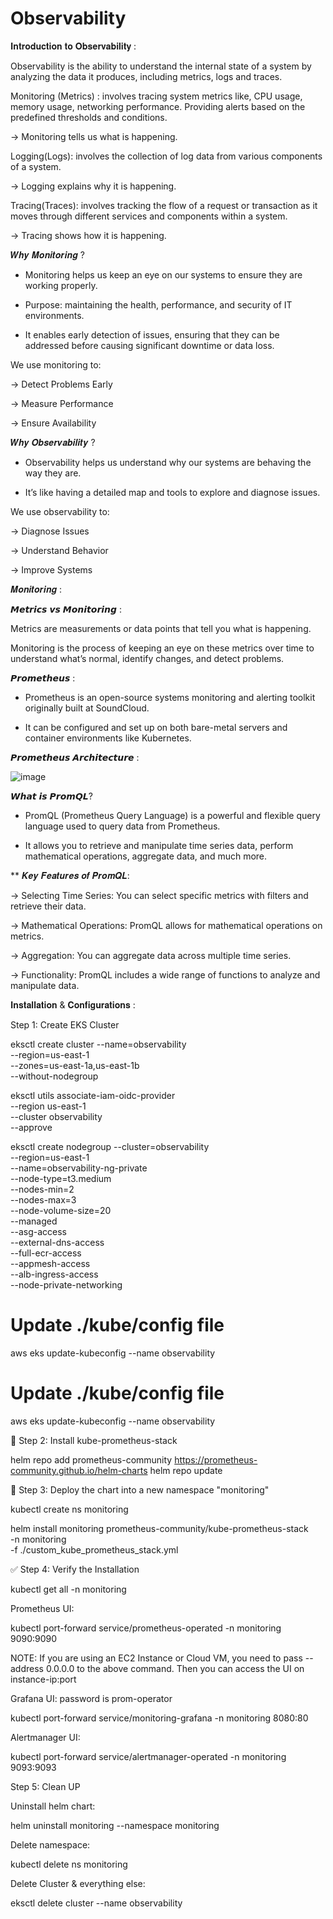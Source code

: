 # Observability

𝐈𝐧𝐭𝐫𝐨𝐝𝐮𝐜𝐭𝐢𝐨𝐧 𝐭𝐨 𝐎𝐛𝐬𝐞𝐫𝐯𝐚𝐛𝐢𝐥𝐢𝐭𝐲 :

Observability is the ability to understand the internal state of a system by analyzing the data it produces, including metrics, logs and traces.

Monitoring (Metrics) : involves tracing system metrics like, CPU usage, memory usage, networking performance. Providing alerts based on the predefined thresholds and conditions.

-> Monitoring tells us what is happening.

Logging(Logs): involves the collection of log data from various components of a system.

-> Logging explains why it is happening.

Tracing(Traces): involves tracking the flow of a request or transaction as it moves through different services and components within a system.

-> Tracing shows how it is happening.

𝑾𝒉𝒚 𝑴𝒐𝒏𝒊𝒕𝒐𝒓𝒊𝒏𝒈 ?

* Monitoring helps us keep an eye on our systems to ensure they are working properly.

* Purpose: maintaining the health, performance, and security of IT environments.

* It enables early detection of issues, ensuring that they can be addressed before causing significant downtime or data loss.

We use monitoring to:

-> Detect Problems Early

-> Measure Performance

-> Ensure Availability

𝑾𝒉𝒚 𝑶𝒃𝒔𝒆𝒓𝒗𝒂𝒃𝒊𝒍𝒊𝒕𝒚 ? 

* Observability helps us understand why our systems are behaving the way they are.

* It’s like having a detailed map and tools to explore and diagnose issues.

We use observability to:

-> Diagnose Issues

-> Understand Behavior

-> Improve Systems


𝑴𝒐𝒏𝒊𝒕𝒐𝒓𝒊𝒏𝒈 :

𝙈𝙚𝙩𝙧𝙞𝙘𝙨 𝙫𝙨 𝙈𝙤𝙣𝙞𝙩𝙤𝙧𝙞𝙣𝙜 :

Metrics are measurements or data points that tell you what is happening.

Monitoring is the process of keeping an eye on these metrics over time to understand what’s normal, identify changes, and detect problems.

𝙋𝙧𝙤𝙢𝙚𝙩𝙝𝙚𝙪𝙨 :

* Prometheus is an open-source systems monitoring and alerting toolkit originally built at SoundCloud.

* It can be configured and set up on both bare-metal servers and container environments like Kubernetes.


𝙋𝙧𝙤𝙢𝙚𝙩𝙝𝙚𝙪𝙨 𝘼𝙧𝙘𝙝𝙞𝙩𝙚𝙘𝙩𝙪𝙧𝙚 :

![image](https://github.com/user-attachments/assets/76d64498-51f1-4e0b-a47c-9da7e196494c)


𝙒𝙝𝙖𝙩 𝙞𝙨 𝙋𝙧𝙤𝙢𝙌𝙇?

* PromQL (Prometheus Query Language) is a powerful and flexible query language used to query data from Prometheus.

* It allows you to retrieve and manipulate time series data, perform mathematical operations, aggregate data, and much more.

** 𝑲𝒆𝒚 𝑭𝒆𝒂𝒕𝒖𝒓𝒆𝒔 𝒐𝒇 𝑷𝒓𝒐𝒎𝑸𝑳:

-> Selecting Time Series: You can select specific metrics with filters and retrieve their data.

-> Mathematical Operations: PromQL allows for mathematical operations on metrics.

-> Aggregation: You can aggregate data across multiple time series.

-> Functionality: PromQL includes a wide range of functions to analyze and manipulate data.


𝐈𝐧𝐬𝐭𝐚𝐥𝐥𝐚𝐭𝐢𝐨𝐧 & 𝐂𝐨𝐧𝐟𝐢𝐠𝐮𝐫𝐚𝐭𝐢𝐨𝐧𝐬 :

Step 1: Create EKS Cluster

eksctl create cluster --name=observability \
                      --region=us-east-1 \
                      --zones=us-east-1a,us-east-1b \
                      --without-nodegroup
                      
eksctl utils associate-iam-oidc-provider \
    --region us-east-1 \
    --cluster observability \
    --approve

eksctl create nodegroup --cluster=observability \
                        --region=us-east-1 \
                        --name=observability-ng-private \
                        --node-type=t3.medium \
                        --nodes-min=2 \
                        --nodes-max=3 \
                        --node-volume-size=20 \
                        --managed \
                        --asg-access \
                        --external-dns-access \
                        --full-ecr-access \
                        --appmesh-access \
                        --alb-ingress-access \
                        --node-private-networking

# Update ./kube/config file
aws eks update-kubeconfig --name observability
# Update ./kube/config file
aws eks update-kubeconfig --name observability

🧰 Step 2: Install kube-prometheus-stack

helm repo add prometheus-community https://prometheus-community.github.io/helm-charts
helm repo update

🚀 Step 3: Deploy the chart into a new namespace "monitoring"

kubectl create ns monitoring

helm install monitoring prometheus-community/kube-prometheus-stack \
-n monitoring \
-f ./custom_kube_prometheus_stack.yml

✅ Step 4: Verify the Installation

kubectl get all -n monitoring

Prometheus UI:

kubectl port-forward service/prometheus-operated -n monitoring 9090:9090

NOTE: If you are using an EC2 Instance or Cloud VM, you need to pass --address 0.0.0.0 to the above command. Then you can access the UI on instance-ip:port

Grafana UI: password is prom-operator

kubectl port-forward service/monitoring-grafana -n monitoring 8080:80

Alertmanager UI:

kubectl port-forward service/alertmanager-operated -n monitoring 9093:9093

 Step 5: Clean UP
 
Uninstall helm chart:

helm uninstall monitoring --namespace monitoring

Delete namespace:

kubectl delete ns monitoring

Delete Cluster & everything else:

eksctl delete cluster --name observability



